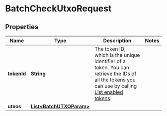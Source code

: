 

# BatchCheckUtxoRequest


## Properties

| Name | Type | Description | Notes |
|------------ | ------------- | ------------- | -------------|
|**tokenId** | **String** | The token ID, which is the unique identifier of a token. You can retrieve the IDs of all the tokens you can use by calling [List enabled tokens](https://www.cobo.com/developers/v2/api-references/wallets/list-enabled-tokens). |  |
|**utxos** | [**List&lt;BatchUTXOParam&gt;**](BatchUTXOParam.md) |  |  |



